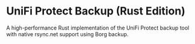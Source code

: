 # UniFi Protect Backup (Rust Edition)

A high-performance Rust implementation of the UniFi Protect backup tool with native rsync.net support using Borg backup.
